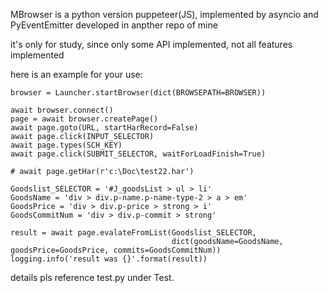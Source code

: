 MBrowser is a python version puppeteer(JS), implemented by asyncio and  PyEventEmitter developed in anpther repo of mine

it's only for study, since only some API implemented, not all features implemented


here is an example for your use:

    browser = Launcher.startBrowser(dict(BROWSEPATH=BROWSER))

    await browser.connect()
    page = await browser.createPage()
    await page.goto(URL, startHarRecord=False)
    await page.click(INPUT_SELECTOR)
    await page.types(SCH_KEY)
    await page.click(SUBMIT_SELECTOR, waitForLoadFinish=True)

    # await page.getHar(r'c:\Doc\test22.har')

    Goodslist_SELECTOR = '#J_goodsList > ul > li'
    GoodsName = 'div > div.p-name.p-name-type-2 > a > em'
    GoodsPrice = 'div > div.p-price > strong > i'
    GoodsCommitNum = 'div > div.p-commit > strong'

    result = await page.evalateFromList(Goodslist_SELECTOR,
                                        dict(goodsName=GoodsName, goodsPrice=GoodsPrice, commits=GoodsCommitNum))
    logging.info('result was {}'.format(result))


details pls reference test.py under Test.



